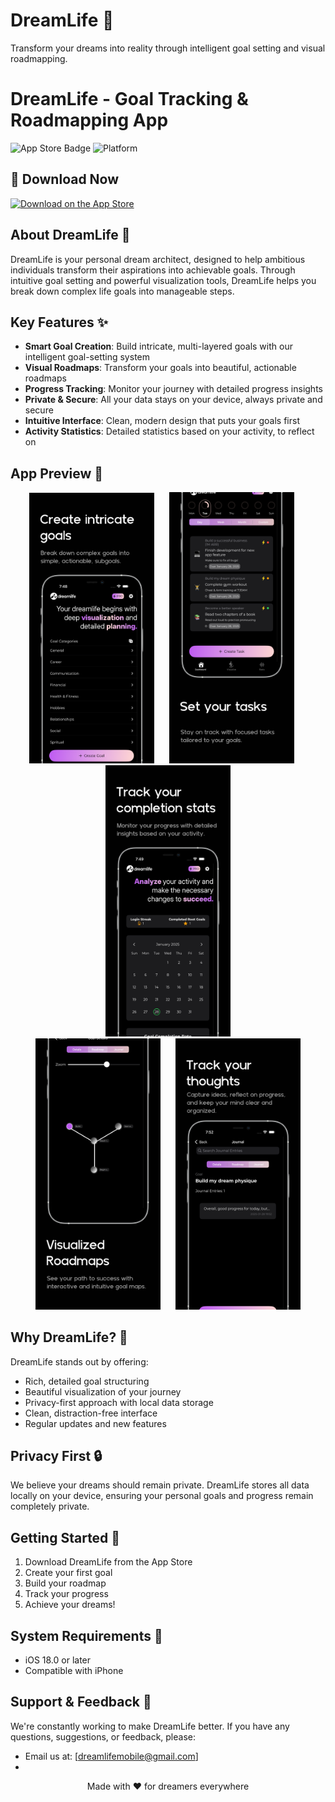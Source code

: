 # DreamLife 🌟

Transform your dreams into reality through intelligent goal setting and visual roadmapping.

# DreamLife - Goal Tracking & Roadmapping App

![App Store Badge](https://img.shields.io/badge/Download-App%20Store-blue.svg)
![Platform](https://img.shields.io/badge/Platform-iOS-lightgrey.svg)

## 📲 Download Now
[![Download on the App Store](https://developer.apple.com/assets/elements/badges/download-on-the-app-store.svg)](https://apps.apple.com/us/app/id6739955737)

## About DreamLife 🎯

DreamLife is your personal dream architect, designed to help ambitious individuals transform their aspirations into achievable goals. Through intuitive goal setting and powerful visualization tools, DreamLife helps you break down complex life goals into manageable steps.

## Key Features ✨

- **Smart Goal Creation**: Build intricate, multi-layered goals with our intelligent goal-setting system
- **Visual Roadmaps**: Transform your goals into beautiful, actionable roadmaps
- **Progress Tracking**: Monitor your journey with detailed progress insights
- **Private & Secure**: All your data stays on your device, always private and secure
- **Intuitive Interface**: Clean, modern design that puts your goals first
- **Activity Statistics**: Detailed statistics based on your activity, to reflect on

## App Preview 📱

<div align="center">
  <img src="https://github.com/csrowley/dreamlife_showcase/blob/main/images/1255%403x.png" alt="Home Screen" width="200"/>
  &nbsp;&nbsp;&nbsp;&nbsp;
  <img src="https://github.com/csrowley/dreamlife_showcase/blob/main/images/1256%403x.png" alt="Goal Setting" width="200"/>
  &nbsp;&nbsp;&nbsp;&nbsp;
  <img src="https://github.com/csrowley/dreamlife_showcase/blob/main/images/1257%403x.png" alt="Roadmap View" width="200"/>
</div>

<div align="center">
  <img src="https://github.com/csrowley/dreamlife_showcase/blob/main/images/1258%403x.png" alt="Progress Tracking" width="200"/>
  &nbsp;&nbsp;&nbsp;&nbsp;
  <img src="https://github.com/csrowley/dreamlife_showcase/blob/main/images/1259%403x.png" alt="Settings" width="200"/>
</div>

## Why DreamLife? 🚀

DreamLife stands out by offering:
- Rich, detailed goal structuring
- Beautiful visualization of your journey
- Privacy-first approach with local data storage
- Clean, distraction-free interface
- Regular updates and new features

## Privacy First 🔒

We believe your dreams should remain private. DreamLife stores all data locally on your device, ensuring your personal goals and progress remain completely private.

## Getting Started 🌱

1. Download DreamLife from the App Store
2. Create your first goal
3. Build your roadmap
4. Track your progress
5. Achieve your dreams!

## System Requirements 📱

- iOS 18.0 or later
- Compatible with iPhone

## Support & Feedback 💌

We're constantly working to make DreamLife better. If you have any questions, suggestions, or feedback, please:
- Email us at: [dreamlifemobile@gmail.com]
- 

<div align="center">
  Made with ❤️ for dreamers everywhere
</div>
